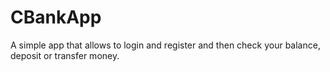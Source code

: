 # CBankApp
A simple app that allows to login and register and then check your balance, deposit or transfer money.
